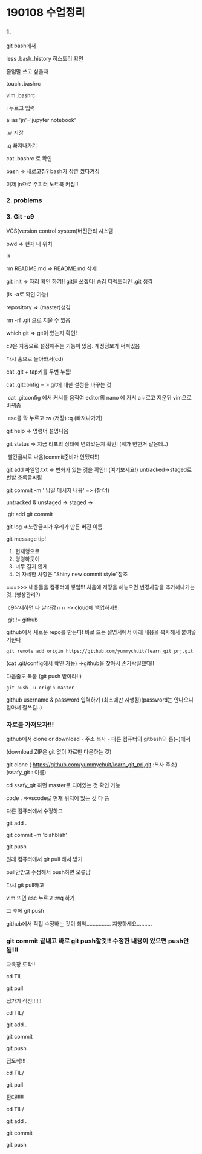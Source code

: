 # 190108 수업정리

### 1.  

git bash에서

less .bash_history 히스토리 확인



줄임말 쓰고 싶을때

touch .bashrc 

vim .bashrc 

i 누르고 입력

alias 'jn'='jupyter notebook'

:w 저장

:q 빠져나가기

cat .bashrc 로 확인

bash => 새로고침? bash가 잠깐 껐다켜짐

이제 jn으로 주피터 노트북 켜짐!!



### 2. problems



### 3. Git -c9

VCS(version control system)버전관리 시스템



pwd => 현재 내 위치

ls 

rm README.md => README.md 삭제



git init => 자리 확인 하기!! git을 쓰겠다! 숨김 디렉토리인 .git 생김

(ls -a로 확인 가능)

repository => (master)생김

rm -rf .git 으로 지울 수 있음



which git => git이 있는지 확인!



c9은 자동으로 설정해주는 기능이 있음. 계정정보가 써져있음

다시 홈으로 돌아와서(cd)

cat .git  + tap키를 두번 누름!

cat .gitconfig = > git에 대한 설정을 바꾸는 것 

​	cat .gitconfig 에서 커서를 움직여 editor의 nano 에 가서 a누르고 지운뒤 vim으로 바꿔줌

​	esc를 막 누르고 :w (저장) :q (빠져나가기)



git help => 명령어 설명나옴

git status => 지금 리포의 상태에 변화있는지 확인! (뭐가 변한거 같은데..)

​			빨간글씨로 나옴(commit준비가 안됐다!!)

git add 파일명.txt =>  변화가 있는 것을 확인!! (여기보세요!) untracked->staged로 변함 초록글씨됨

git commit -m ' 남길 메시지 내용' => (찰칵!)  

untracked & unstaged -> staged ->

​					git add		git commit	



git log =>노란글씨가 우리가 만든 버젼 이름. 



git message tip!

1. 현재형으로
2. 명령하듯이
3. 너무 길지 않게
4. 더 자세한 사항은 "Shiny new commit style"참조



===>>> 내용들을 컴퓨터에 쌓임!!! 처음에 저장을 해놓으면 변경사항을 추가해나가는 것. (형상관리?)

​	 c9삭제하면 다 날라감ㅠㅠ -> cloud에 백업하자!! 

​	git != github



github에서 새로운 repo를 만든다! 바로 뜨는 설명서에서 아래 내용을 복사해서 붙여넣기한다

```
git remote add origin https://github.com/yummychuit/learn_git_prj.git
```

(cat .git/config에서 확인 가능) =>github을 찾아서 손가락질했다!!

다음줄도 복붙 (git push 받아라!!)

```
git push -u origin master
```

github username & password 입력하기 (최초에만 시행됨)(password는 안나오니 알아서 잘쓰길..)



### 자료를 가져오자!!!

github에서 clone or download -  주소 복사 - 다른 컴퓨터의 gitbash의 홈(~)에서 

(download ZIP은 git 없이 자료만 다운하는 것)

git clone ( https://github.com/yummychuit/learn_git_prj.git  :복사 주소) (ssafy_git : 이름)

cd ssafy_git 하면 master로 되어있는 것 확인 가능

code . =>vscode로 현재 위치에 있는 것 다 뜸



다른 컴퓨터에서 수정하고

git add . 

git commit -m 'blahblah'

git push



원래 컴퓨터에서 git pull 해서 받기



pull안받고 수정해서 push하면 오류남

다시 git pull하고 

vim 뜨면 esc 누르고 :wq 하기

그 후에 git push



github에서 직접 수정하는 것이 최악................ 지양하세요..........



### git commit 끝내고 바로 git push할것!! 수정한 내용이 있으면 push안됨!!!



교육장 도착!!

cd TIL

git pull



집가기 직전!!!!!!

cd TIL/

git add .

git commit

git push



집도착!!!

cd TIL/

git pull



잔다!!!!!

cd TIL/

git add .

git commit

git push

